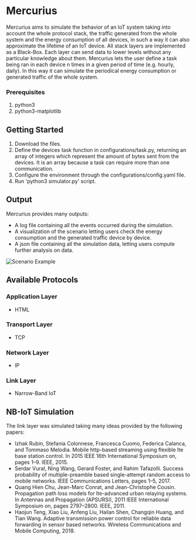# Mercurius

Mercurius aims to simulate the behavior of an IoT system taking into account the whole protocol stack, the traffic generated from the whole system and the energy
consumption of all devices, in such a way it can also approximate the lifetime of an IoT device. All stack layers are implemented as a Black-Box. Each layer can send data to lower levels without any particular knowledge about them. Mercurius lets the user define a task being ran in each device n times in a given period of time (e.g. hourly, daily). In this way it can simulate the periodical energy consumption or generated traffic of the whole system.

### Prerequisites

1) python3
2) python3-matplotlib

## Getting Started

1) Download the files.
2) Define the devices task function in configurations/task.py, returning an array of integers which represent the amount of bytes sent from the devices. It is an array because a task can require more than one communication.
3) Configure the environment through the configurations/config.yaml file.
4) Run 'python3 simulator.py' script.

## Output

Mercurius provides many outputs:
- A log file containing all the events occurred during the simulation.
- A visualization of the scenario letting users check the energy consumption and the generated traffic device by device.
- A json file containing all the simulation data, letting users compute further analysis on data.

![Scenario Example](http://url/to/img.png)

## Available Protocols 

### Application Layer
- HTML
### Transport Layer
- TCP
### Network Layer
- IP
### Link Layer
- Narrow-Band IoT

## NB-IoT Simulation
The link layer was simulated taking many ideas provided by the following papers:

- Izhak Rubin, Stefania Colonnese, Francesca Cuomo, Federica Calanca, and Tommaso Melodia. Mobile http-based streaming using flexible lte base station control. 
In 2015 IEEE 16th International Symposium on, pages 1–9. IEEE, 2015.
- Serdar Vural, Ning Wang, Gerard Foster, and Rahim Tafazolli. Success probability of multiple-preamble based single-attempt random access to mobile networks.
IEEE Communications Letters, pages 1–5, 2017.
- Quang Hien Chu, Jean-Marc Conrat, and Jean-Christophe Cousin. Propagation path loss models for lte-advanced urban relaying systems. 
In Antennas and Propagation (APSURSI), 2011 IEEE International Symposium on, pages 2797–2800. IEEE, 2011.
- Haojun Teng, Xiao Liu, Anfeng Liu, Hailan Shen, Changqin Huang, and Tian Wang. Adaptive transmission power control for reliable data forwarding in sensor based networks. Wireless Communications and Mobile Computing, 2018.



